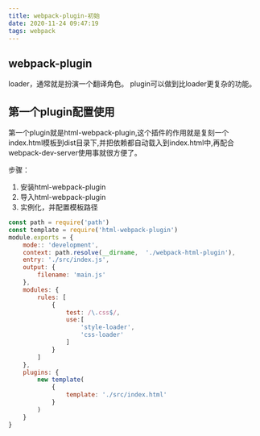 ```yaml
---
title: webpack-plugin-初始
date: 2020-11-24 09:47:19
tags: webpack
---
```


## webpack-plugin
loader，通常就是扮演一个翻译角色。
plugin可以做到比loader更复杂的功能。

## 第一个plugin配置使用

第一个plugin就是html-webpack-plugin,这个插件的作用就是复刻一个index.html模板到dist目录下,并把依赖都自动载入到index.html中,再配合webpack-dev-server使用事就很方便了。

步骤：
1. 安装html-webpack-plugin
2. 导入html-webpack-plugin
3. 实例化，并配置模板路径

```js
const path = require('path')
const template = require('html-webpack-plugin')
module.exports = {
    mode:: 'development',
    context: path.resolve(__dirname,  './webpack-html-plugin'),
    entry: './src/index.js',
    output: {
        filename: 'main.js'
    },
    modules: {
        rules: [
            {
                test: /\.css$/,
                use:[
                    'style-loader',
                    'css-loader'
                ]
            }
        ]
    },
    plugins: {
        new template(
            {
                template: './src/index.html'
            }
        )
    }
}
```
